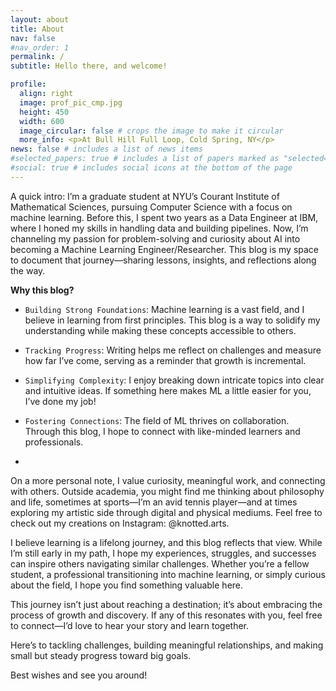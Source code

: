 ```yaml
---
layout: about
title: About
nav: false
#nav_order: 1
permalink: /
subtitle: Hello there, and welcome!

profile:
  align: right
  image: prof_pic_cmp.jpg
  height: 450
  width: 600
  image_circular: false # crops the image to make it circular
  more_info: <p>At Bull Hill Full Loop, Cold Spring, NY</p>
news: false # includes a list of news items
#selected_papers: true # includes a list of papers marked as "selected={true}"
#social: true # includes social icons at the bottom of the page
---
```



A quick intro: I’m a graduate student at NYU’s Courant Institute of Mathematical Sciences, pursuing Computer Science with a focus on machine learning. Before this, I spent two years as a Data Engineer at IBM, where I honed my skills in handling data and building pipelines. Now, I’m channeling my passion for problem-solving and curiosity about AI into becoming a Machine Learning Engineer/Researcher. This blog is my space to document that journey—sharing lessons, insights, and reflections along the way.

**Why this blog?**

- `Building Strong Foundations`: Machine learning is a vast field, and I believe in learning from first principles. This blog is a way to solidify my understanding while making these concepts accessible to others.
- `Tracking Progress`: Writing helps me reflect on challenges and measure how far I’ve come, serving as a reminder that growth is incremental.
- `Simplifying Complexity`: I enjoy breaking down intricate topics into clear and intuitive ideas. If something here makes ML a little easier for you, I’ve done my job!
- `Fostering Connections`: The field of ML thrives on collaboration. Through this blog, I hope to connect with like-minded learners and professionals. 

-

On a more personal note, I value curiosity, meaningful work, and connecting with others. Outside academia, you might find me thinking about philosophy and life, sometimes at sports—I’m an avid tennis player—and at times exploring my artistic side through digital and physical mediums. Feel free to check out my creations on Instagram: @knotted.arts.

I believe learning is a lifelong journey, and this blog reflects that view. While I’m still early in my path, I hope my experiences, struggles, and successes can inspire others navigating similar challenges. Whether you’re a fellow student, a professional transitioning into machine learning, or simply curious about the field, I hope you find something valuable here.

This journey isn’t just about reaching a destination; it’s about embracing the process of growth and discovery. If any of this resonates with you, feel free to connect—I’d love to hear your story and learn together.

Here’s to tackling challenges, building meaningful relationships, and making small but steady progress toward big goals.

Best wishes and see you around!


<!-- A quick intro: I’m a graduate student in Computer Science at the Courant Institute of Mathematical Sciences, New York University. Before this, I worked as a Data Engineer at IBM in India for two years. My aspiration is to become a `Machine Learning Engineer/Researcher`, and this blog is my digital garden—a space to reflect, document my journey, and share insights. It’s meant not just for me but also for anyone navigating a similar path or aspiring to achieve the same goal. For more context, check out the next section (_Motivation_).

On a personal note, I’m still discovering who I am. As an `INFJ`, I value introspection, meaningful connections, and a sense of purpose. While most of my posts will delve into technical topics, I promise to keep things focused—no unnecessary drama here! :)

I find satisfaction in making/seeing others happy and accomplishing goals after long, challenging journeys, even though those moments of triumph can be fleeting at times. Nevertheless, it is essential for continued growth in life. Beyond this, I cherish deep conversations and spending time with loved ones. My interests are broad, and I approach life with an open and curious mind. Off the academic path, I’m an avid lawn tennis player with a deep passion for art. You can check out my creations on IG: @knotted.arts.

This blog is also my way of reaching out, adding value to others lives, and fostering meaningful connections. If any of this resonates with you, don’t hesitate to reach out—I’d love to chat! At the end of the day, we only have one life. Let’s focus on the journey ahead, let go of regrets and worries, and invest in building meaningful relationships and memories.

**Motivation**

- **Building Foundations**: To develop a strong understanding of machine learning through `first principles`.
- **Tracking Progress**: To document my journey as a way to reflect, revise, and measure growth.
- **Simplifying Complexity**: To make intricate concepts in machine learning more approachable, enabling others to form intuition and engage deeply with the field.
- **Problem-Solving**: To focus on understanding and tackling challenges, as `problem-solving` in ML requires clarity of thought and creativity.
- **Collaboration**: To connect and work with brilliant minds while embracing the fulfilling challenge of mastering machine learning.
- **Self-Expression**: To articulate my thoughts and ideas through writing, which helps me think clearly, align my perspectives, and grow while helping others along the way.

I’m committed to making this blog a valuable resource for myself and anyone pursuing a career in machine learning. Thank you for stopping by—feel free to connect, and let’s make this journey together an enriching one.

Best wishes and see you around! -->
